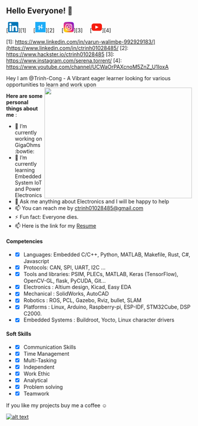## Hello Everyone! 👋

[![alt text][1.1]][1]&nbsp;&nbsp;&nbsp;&nbsp;
[![alt text][2.1]][2]&nbsp;&nbsp;&nbsp;&nbsp; 
[![alt text][3.1]][3]&nbsp;&nbsp;&nbsp;&nbsp;
[![alt text][4.1]][4]&nbsp;&nbsp;&nbsp;&nbsp;

[1.1]: https://github.com/varun7860/varun7860/blob/main/assets/linkedin.png
[2.1]: https://github.com/varun7860/varun7860/blob/main/assets/Hackster.png
[3.1]: https://github.com/varun7860/varun7860/blob/main/assets/instagram.png
[4.1]: https://github.com/varun7860/varun7860/blob/main/assets/youtube.png

[1]: https://www.linkedin.com/in/varun-walimbe-992929183/](https://www.linkedin.com/in/ctrinh01028485/
[2]: https://www.hackster.io/ctrinh01028485
[3]: https://www.instagram.com/serena.torrent/
[4]: https://www.youtube.com/channel/UCWaOrPAXcnoM5ZnZ_U1IoxA

Hey I am @Trinh-Cong - A Vibrant eager learner looking for various opportunities to learn and work upon  <img align="right" width="400" height="300" src="https://media.giphy.com/media/pR5XCsC2ATXl2ngc1n/giphy.gif">                        

**Here are some personal things about me** :                                              

 - 🔭 I’m currently working on GigaOhms :bowtie:
 - 🌱 I’m currently learning Embedded System IoT and Power Electronics
 - 💬 Ask me anything about Electronics and I will be happy to help
 - 📫 You can reach me by ctrinh01028485@gmail.com
 - ⚡ Fun fact: Everyone dies.
 - 📫 Here is the link for my [Resume](https://drive.google.com/file/d/1CxuKdcWWRH3rsfhVETW3SINI2zKPf-sF/view?usp=sharing)
 

#### Competencies
- - [x] Languages: Embedded C/C++, Python, MATLAB, Makefile, Rust, C#, Javascript
- - [x] Protocols: CAN, SPI, UART, I2C ... 
- - [x] Tools and libraries: PSIM, PLECs, MATLAB, Keras (TensorFlow), OpenCV-GL, flask, PyCUDA, Git...
- - [x] Electronics : Altium design, Kicad, Easy EDA
- - [x] Mechanical : SolidWorks, AutoCAD
- - [x] Robotics : ROS, PCL, Gazebo, Rviz, bullet, SLAM
- - [x] Platforms : Linux, Arduino, Raspberry-pi, ESP-IDF, STM32Cube, DSP C2000.
- - [x] Embedded Systems : Buildroot, Yocto, Linux character drivers

#### Soft Skills
- - [x] Communication Skills
- - [x] Time Management
- - [x] Multi-Tasking
- - [x] Independent
- - [x] Work Ethic
- - [x] Analytical
- - [x] Problem solving
- - [x] Teamwork

If you like my projects buy me a coffee :relaxed:

[![alt text][10.1]][10]

[10.1]: https://avatars.githubusercontent.com/u/39934557
[10]: https://www.buymeacoffee.com/ctrinh01028485
